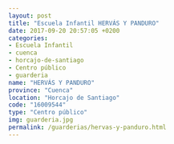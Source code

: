 ```yaml
---
layout: post
title: "Escuela Infantil HERVÁS Y PANDURO"
date: 2017-09-20 20:57:05 +0200
categories:
- Escuela Infantil
- cuenca
- horcajo-de-santiago
- Centro público
- guarderia
name: "HERVÁS Y PANDURO"
province: "Cuenca"
location: "Horcajo de Santiago"
code: "16009544"
type: "Centro público"
img: guarderia.jpg
permalink: /guarderias/hervas-y-panduro.html
---
```

